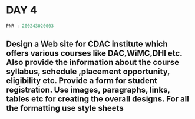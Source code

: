 # DAY 4

```c
PNR : 200243020003
```

## Design a Web site for CDAC institute which offers various courses like DAC,WiMC,DHI etc. Also provide the information about the course syllabus, schedule ,placement opportunity, eligibility etc. Provide a form for student registration. Use images, paragraphs, links, tables etc for creating the overall designs. For all the formatting use style sheets


